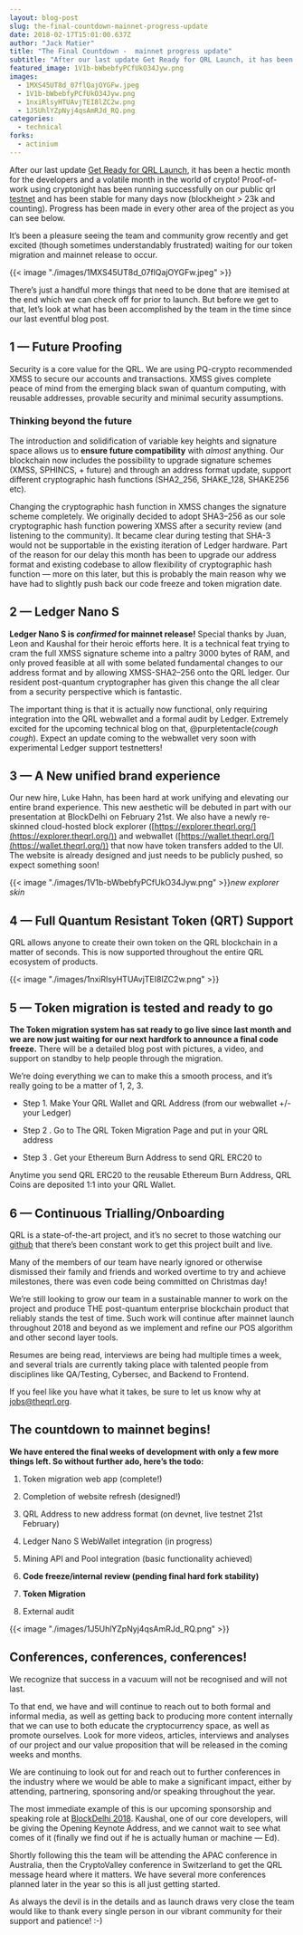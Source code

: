 ```yaml
---
layout: blog-post
slug: the-final-countdown-mainnet-progress-update
date: 2018-02-17T15:01:00.637Z
author: "Jack Matier"
title: "The Final Countdown -  mainnet progress update"
subtitle: "After our last update Get Ready for QRL Launch, it has been a hectic month for the developers and a volatile month in the world of crypto! Proof-of-work using cryptonight has been running successfully on our public qrl testnet and has been stable for many days now (blockheight > 23k and counting). Progress has been made in every other area of the project as you can see below."
featured_image: 1V1b-bWbebfyPCfUkO34Jyw.png
images:
  - 1MXS45UT8d_07flQajOYGFw.jpeg
  - 1V1b-bWbebfyPCfUkO34Jyw.png
  - 1nxiRlsyHTUAvjTEI8lZC2w.png
  - 1J5UhlYZpNyj4qsAmRJd_RQ.png
categories:
  - technical
forks:
  - actinium
---
```


After our last update [Get Ready for QRL Launch](/blog/get-ready-for-qrl-launch), it has been a hectic month for the developers and a volatile month in the world of crypto! Proof-of-work using cryptonight has been running successfully on our public qrl [testnet](https://explorer.theqrl.org/) and has been stable for many days now (blockheight &gt; 23k and counting). Progress has been made in every other area of the project as you can see below.

It’s been a pleasure seeing the team and community grow recently and get excited (though sometimes understandably frustrated) waiting for our token migration and mainnet release to occur.

{{< image "./images/1MXS45UT8d_07flQajOYGFw.jpeg" >}}

There’s just a handful more things that need to be done that are itemised at the end which we can check off for prior to launch. But before we get to that, let’s look at what has been accomplished by the team in the time since our last eventful blog post.

## 1 — Future Proofing

Security is a core value for the QRL. We are using PQ-crypto recommended XMSS to secure our accounts and transactions. XMSS gives complete peace of mind from the emerging black swan of quantum computing, with reusable addresses, provable security and minimal security assumptions.

### Thinking beyond the future

The introduction and solidification of variable key heights and signature space allows us to **ensure future compatibility** with *almost* anything. Our blockchain now includes the possibility to upgrade signature schemes (XMSS, SPHINCS, + future) and through an address format update, support different cryptographic hash functions (SHA2_256, SHAKE_128, SHAKE256 etc).

Changing the cryptographic hash function in XMSS changes the signature scheme completely. We originally decided to adopt SHA3–256 as our sole cryptographic hash function powering XMSS after a security review (and listening to the community). It became clear during testing that SHA-3 would not be supportable in the existing iteration of Ledger hardware. Part of the reason for our delay this month has been to upgrade our address format and existing codebase to allow flexibility of cryptographic hash function — more on this later, but this is probably the main reason why we have had to slightly push back our code freeze and token migration date.

## 2 — Ledger Nano S

**Ledger Nano S is *confirmed* for mainnet release!** Special thanks by Juan, Leon and Kaushal for their heroic efforts here. It is a technical feat trying to cram the full XMSS signature scheme into a paltry 3000 bytes of RAM, and only proved feasible at all with some belated fundamental changes to our address format and by allowing XMSS-SHA2–256 onto the QRL ledger. Our resident post-quantum cryptographer has given this change the all clear from a security perspective which is fantastic.

The important thing is that it is actually now functional, only requiring integration into the QRL webwallet and a formal audit by Ledger. Extremely excited for the upcoming technical blog on that, @purpletentacle(*cough cough*). Expect an update coming to the webwallet very soon with experimental Ledger support testnetters!

## 3 — A New unified brand experience

Our new hire, Luke Hahn, has been hard at work unifying and elevating our entire brand experience. This new aesthetic will be debuted in part with our presentation at BlockDelhi on February 21st. We also have a newly re-skinned cloud-hosted block explorer ([https://explorer.theqrl.org/](https://explorer.theqrl.org/)) and webwallet ([https://wallet.theqrl.org/](https://wallet.theqrl.org/)) that now have token transfers added to the UI. The website is already designed and just needs to be publicly pushed, so expect something soon!

{{< image "./images/1V1b-bWbebfyPCfUkO34Jyw.png" >}}*new explorer skin*

## 4 — Full Quantum Resistant Token (QRT) Support

QRL allows anyone to create their own token on the QRL blockchain in a matter of seconds. This is now supported throughout the entire QRL ecosystem of products.

{{< image "./images/1nxiRlsyHTUAvjTEI8lZC2w.png" >}}

## 5 — Token migration is tested and ready to go

**The Token migration system has sat ready to go live since last month and we are now just waiting for our next hardfork to announce a final code freeze.** There will be a detailed blog post with pictures, a video, and support on standby to help people through the migration.

We’re doing everything we can to make this a smooth process, and it’s really going to be a matter of 1, 2, 3.

* Step 1. Make Your QRL Wallet and QRL Address (from our webwallet +/- your Ledger)

* Step 2 . Go to The QRL Token Migration Page and put in your QRL address

* Step 3 . Get your Ethereum Burn Address to send QRL ERC20 to

Anytime you send QRL ERC20 to the reusable Ethereum Burn Address, QRL Coins are deposited 1:1 into your QRL Wallet.

## 6 — Continuous Trialling/Onboarding

QRL is a state-of-the-art project, and it’s no secret to those watching our [github](https://github.com/theQRL) that there’s been constant work to get this project built and live.

Many of the members of our team have nearly ignored or otherwise dismissed their family and friends and worked overtime to try and achieve milestones, there was even code being committed on Christmas day!

We’re still looking to grow our team in a sustainable manner to work on the project and produce THE post-quantum enterprise blockchain product that reliably stands the test of time. Such work will continue after mainnet launch throughout 2018 and beyond as we implement and refine our POS algorithm and other second layer tools.

Resumes are being read, interviews are being had multiple times a week, and several trials are currently taking place with talented people from disciplines like QA/Testing, Cybersec, and Backend to Frontend.

If you feel like you have what it takes, be sure to let us know why at [jobs@theqrl.org](mailto:jp@theqrl.org).

## The countdown to mainnet begins!

**We have entered the final weeks of development with only a few more things left. So without further ado, here’s the todo:**

1. Token migration web app (complete!)

1. Completion of website refresh (designed!)

1. QRL Address to new address format (on devnet, live testnet 21st February)

1. Ledger Nano S WebWallet integration (in progress)

1. Mining API and Pool integration (basic functionality achieved)

1. **Code freeze/internal review (pending final hard fork stability)**

1. **Token Migration**

1. External audit

{{< image "./images/1J5UhlYZpNyj4qsAmRJd_RQ.png" >}}

## Conferences, conferences, conferences!

We recognize that success in a vacuum will not be recognised and will not last.

To that end, we have and will continue to reach out to both formal and informal media, as well as getting back to producing more content internally that we can use to both educate the cryptocurrency space, as well as promote ourselves. Look for more videos, articles, interviews and analyses of our project and our value proposition that will be released in the coming weeks and months.

We are continuing to look out for and reach out to further conferences in the industry where we would be able to make a significant impact, either by attending, partnering, sponsoring and/or speaking throughout the year.

The most immediate example of this is our upcoming sponsorship and speaking role at [BlockDelhi 2018](https://www.blackarrowconferences.com/blockdelhi.html). Kaushal, one of our core developers, will be giving the Opening Keynote Address, and we cannot wait to see what comes of it (finally we find out if he is actually human or machine — Ed).

Shortly following this the team will be attending the APAC conference in Australia, then the CryptoValley conference in Switzerland to get the QRL message heard where it matters. We have several more conferences planned later in the year so this is all just getting started.

As always the devil is in the details and as launch draws very close the team would like to thank every single person in our vibrant community for their support and patience! :-)